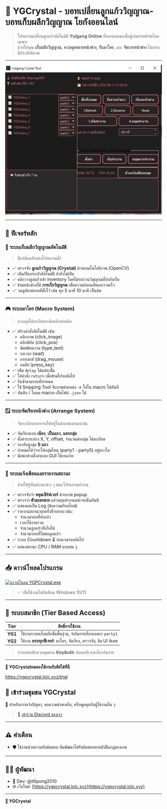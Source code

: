 # 💠 YGCrystal - บอทเปลี่ยนลูกแก้ววิญญาณ-บอทเก็บผลึกวิญญาณ โยกังออนไลน์

> โปรแกรมเปลี่ยนลูกแก้วอัตโนมัติ **Yulgang Online** ที่ออกแบบมาเพื่อผู้เล่นสายฟาร์มโดยเฉพาะ  
> ช่วยให้คุณ **เก็บผลึกวิญญาณ**, **ควบคุมหลายหน้าต่าง**, **รันมาโคร**, และ **จัดการหน้าต่าง** ได้อย่างมีประสิทธิภาพ  

---

![YGCrystal UI](./d3098006-b9d8-41bd-8028-5599b192f145.png)

---

## 🧠 ฟีเจอร์หลัก

### 💎 ระบบเก็บผลึกวิญญาณอัตโนมัติ

> ฟังก์ชันหลักของโปรแกรมนี้!

- ✅ ตรวจจับ **ลูกแก้ววิญญาณ (Crystal)** ด้วยเทคโนโลยีภาพ (OpenCV)
- ✅ เปิด/ปิดกระเป๋าอัตโนมัติ ถ้ายังไม่เปิด
- ✅ คลิกวางลูกแก้วเข้า inventory โดยไม่รบกวนวิญญาณที่กำลังเก็บ
- ✅ ข้ามหน้าต่างที่มี **การเก็บวิญญาณ** เพื่อความปลอดภัยและรวดเร็ว
- ✅ วนลูปตามรอบที่ตั้งไว้ เช่น ทุก 5 นาที 10 นาที เป็นต้น


---

### 🎮 ระบบมาโคร (Macro System)

> ควบคุมได้ละเอียดระดับคลิกต่อคลิก

- ✅ สร้างคำสั่งอัตโนมัติ เช่น:
  - คลิกภาพ (click_image)
  - คลิกพิกัด (click_pos)
  - พิมพ์ข้อความ (type_text)
  - รอเวลา (wait)
  - ลากเมาส์ (drag_mouse)
  - กดคีย์ (press_key)
- ✅ เพิ่ม `delay` ได้แต่ละขั้น
- ✅ ใส่คำสั่ง `return` เพื่อข้ามไปจอถัดไป
- ✅ รันซ้ำตามรอบที่กำหนด
- ✅ ใช้ Snipping Tool จับภาพตำแหน่ง → ใส่ใน macro ได้ทันที
- ✅ บันทึก / โหลด macro เป็นไฟล์ `.json` ได้

---

### 🪟 ระบบจัดเรียงหน้าต่าง (Arrange System)

> จัดระเบียบหลายจอให้อยู่ในตำแหน่งเหมาะสม

- ✅ จัดเรียงแบบ **เฉียง**, **เป็นแถว**, **แยกกลุ่ม**
- ✅ ตั้งค่าระยะห่าง X, Y, offset, จำนวนต่อกลุ่ม ได้ละเอียด
- ✅ รองรับสูงสุด **5 แถว**
- ✅ กำหนดได้ว่าจะให้กลุ่มไหน (party1 - party5) อยู่แถวใด
- ✅ มีหน้าต่างตั้งค่าแบบ GUI ใช้งานง่าย

---

### 🔔 ระบบแจ้งเตือนและรายงานสถานะ

> ช่วยให้รู้ทันสถานะต่าง ๆ ขณะโปรแกรมทำงาน

- ✅ ตรวจจับว่า **หลุดเซิร์ฟเวอร์** ด้วยภาพ popup
- ✅ ตรวจว่า **ตัวละครตาย** แล้วหยุดทำงานหน้าจอนั้นทันที
- ✅ แสดงผลเป็น Log (ข้อความเรียลไทม์)
- ✅ รายงานสถานะทุกครั้งที่จบรอบ เช่น:
  - จำนวนรอบที่ทำแล้ว
  - เวลาใช้งานรวม
  - จำนวนลูกแก้วที่เก็บได้
  - จำนวนรอบที่ไม่พบลูกแก้ว
- ✅ ระบบ Countdown ⏳ ก่อนวนรอบถัดไป
- ✅ แสดงสถานะ CPU / RAM แบบสด ๆ

---

## 📥 ดาวน์โหลดโปรแกรม

[![ดาวน์โหลด YGPCrystal.exe](https://img.shields.io/badge/⬇%20Download-YGPCrystal.exe-red?style=for-the-badge&logo=windows)](https://github.com/ittipong2010/YgCrystal/raw/refs/heads/main/YGPCrystal.exe)


> ✅ เปิดใช้งานได้ทันทีบน Windows 10/11

---

## 🧩 ระบบสมาชิก (Tier Based Access)

| Tier | สิทธิ์การใช้งาน |
|------|------------------|
| **YG1** | ใช้งานระบบเก็บผลึกขั้นพื้นฐาน, จำกัดการเลือกเฉพาะ `party1` |
| **YG2** | ใช้งาน **ครบทุกฟีเจอร์**: มาโคร, จัดเรียง, ตรวจจับ, ธีม UI พิเศษ

> ระบบสมาชิกควบคุมผ่าน **KeyAuth** ปลอดภัย และล็อกอินง่าย

---


**💠 YGCrystalทดลองใช้งานรับคีย์ได้ที่นี่**

https://ygpcrystal.lolc.xyz/trial

## 💬 เข้าร่วมชุมชน YGCrystal

📌 สำหรับการแจ้งปัญหา, ขอความช่วยเหลือ, หรือพูดคุยกับผู้ใช้งานอื่น ๆ  
> 🔗 [เข้าร่วม Discord ของเรา](https://discord.gg/fHq7dncDPg)

---

## ⚠️ คำเตือน

- 🛡️ ใช้งานด้วยความรับผิดชอบ ทีมพัฒนาไม่รับผิดชอบหากฝ่าฝืนกฎของเกม

---

## 👨‍💻 ผู้พัฒนา

- 🧊 Dev: @ittipong2010  
- 🌐 เว็บไซต์: [https://ygpcrystal.lolc.xyz](https://ygpcrystal.lolc.xyz)

---

**💠 YGCrystal**
